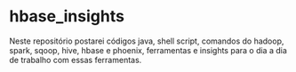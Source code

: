 # hbase_insights
Neste repositório postarei códigos java, shell script, comandos do hadoop, spark, sqoop, hive, hbase e phoenix, ferramentas e insights para o dia a dia de trabalho com essas ferramentas.
